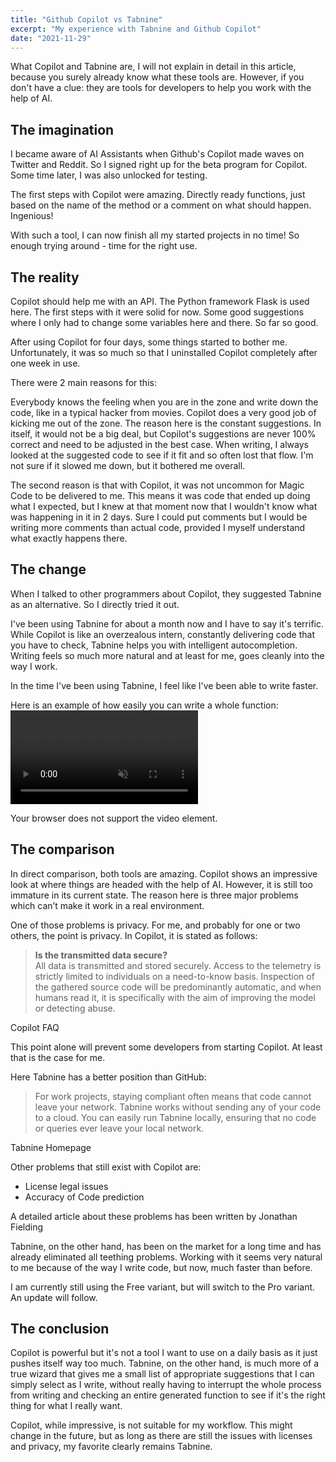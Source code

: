 ```yaml
---
title: "Github Copilot vs Tabnine"
excerpt: "My experience with Tabnine and Github Copilot"
date: "2021-11-29"
---
```


What Copilot and Tabnine are, I will not explain in detail in this article, because you surely already know what these tools are. However, if you don't have a clue: they are tools for developers to help you work with the help of AI.

## The imagination

I became aware of AI Assistants when Github's Copilot made waves on Twitter and Reddit. So I signed right up for the beta program for Copilot. Some time later, I was also unlocked for testing.

The first steps with Copilot were amazing. Directly ready functions, just based on the name of the method or a comment on what should happen. Ingenious!

With such a tool, I can now finish all my started projects in no time! So enough trying around - time for the right use.

## The reality

Copilot should help me with an API. The Python framework Flask is used here. The first steps with it were solid for now. Some good suggestions where I only had to change some variables here and there. So far so good.

After using Copilot for four days, some things started to bother me. Unfortunately, it was so much so that I uninstalled Copilot completely after one week in use.

There were 2 main reasons for this:

Everybody knows the feeling when you are in the zone and write down the code, like in a typical hacker from movies. Copilot does a very good job of kicking me out of the zone. The reason here is the constant suggestions. In itself, it would not be a big deal, but Copilot's suggestions are never 100% correct and need to be adjusted in the best case. When writing, I always looked at the suggested code to see if it fit and so often lost that flow. I'm not sure if it slowed me down, but it bothered me overall.

The second reason is that with Copilot, it was not uncommon for Magic Code to be delivered to me. This means it was code that ended up doing what I expected, but I knew at that moment now that I wouldn't know what was happening in it in 2 days. Sure I could put comments but I would be writing more comments than actual code, provided I myself understand what exactly happens there.

## The change

When I talked to other programmers about Copilot, they suggested Tabnine as an alternative. So I directly tried it out.

I've been using Tabnine for about a month now and I have to say it's terrific. While Copilot is like an overzealous intern, constantly delivering code that you have to check, Tabnine helps you with intelligent autocompletion. Writing feels so much more natural and at least for me, goes cleanly into the way I work.

In the time I've been using Tabnine, I feel like I've been able to write faster.

Here is an example of how easily you can write a whole function:
<video autoPlay loop muted>

  <source type="video/mp4" src="/assets/blog/tabnine_vs_copilot/tabnine_in_action.mp4"></source>
  <source type="video/webm" src="/assets/blog/tabnine_vs_copilot/tabnine_in_action.webm"></source>
  <p>Your browser does not support the video element.</p>
</video>

## The comparison

In direct comparison, both tools are amazing. Copilot shows an impressive look at where things are headed with the help of AI. However, it is still too immature in its current state. The reason here is three major problems which can’t make it work in a real environment.

One of those problems is privacy. For me, and probably for one or two others, the point is privacy. In Copilot, it is stated as follows:

> **Is the transmitted data secure?**  
> All data is transmitted and stored securely. Access to the telemetry is strictly limited to individuals on a need-to-know basis. Inspection of the gathered source code will be predominantly automatic, and when humans read it, it is specifically with the aim of improving the model or detecting abuse.

<PageLink url="https://copilot.github.com/#faq-is-the-transmitted-data-secure">
Copilot FAQ
</PageLink>

This point alone will prevent some developers from starting Copilot. At least that is the case for me.

Here Tabnine has a better position than GitHub:

> For work projects, staying compliant often means that code cannot leave your network. Tabnine works without sending any of your code to a cloud. You can easily run Tabnine locally, ensuring that no code or queries ever leave your local network.

<PageLink url="https://www.tabnine.com">
Tabnine Homepage
</PageLink>

Other problems that still exist with Copilot are:

- License legal issues
- Accuracy of Code prediction

<PageLink url="https://javascript.plainenglish.io/why-i-disagree-with-github-copilot-naysayers-62a43cce6329">
A detailed article about these problems has been written by Jonathan Fielding
</PageLink>

Tabnine, on the other hand, has been on the market for a long time and has already eliminated all teething problems. Working with it seems very natural to me because of the way I write code, but now, much faster than before.

I am currently still using the Free variant, but will switch to the Pro variant. An update will follow.

## The conclusion

Copilot is powerful but it's not a tool I want to use on a daily basis as it just pushes itself way too much. Tabnine, on the other hand, is much more of a true wizard that gives me a small list of appropriate suggestions that I can simply select as I write, without really having to interrupt the whole process from writing and checking an entire generated function to see if it's the right thing for what I really want.

Copilot, while impressive, is not suitable for my workflow. This might change in the future, but as long as there are still the issues with licenses and privacy, my favorite clearly remains Tabnine.

